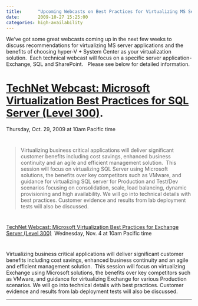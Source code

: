 ```yaml
---
title:      "Upcoming Webcasts on Best Practices for Virtualizing MS Server Applications"
date:       2009-10-27 15:25:00
categories: high-availability
---
```

We’ve got some great webcasts coming up in the next few weeks to discuss recommendations for virtualizing MS server applications and the benefits of choosing hyper-V + System Center as your virtualization solution.  Each technical webcast will focus on a specific server application- Exchange, SQL and SharePoint.   Please see below for detailed information.

# [TechNet Webcast: Microsoft Virtualization Best Practices for SQL Server (Level 300)](http://msevents.microsoft.com/CUI/WebCastEventDetails.aspx?EventID=1032428763&EventCategory=4&culture=en-US&CountryCode=US "Reg link"). 

Thursday, Oct. 29, 2009 at 10am Pacific time

> # 
> 
> Virtualizing business critical applications will deliver significant customer benefits including cost savings, enhanced business continuity and an agile and efficient management solution.  This session will focus on virtualizing SQL Server using Microsoft solutions, the benefits over key competitors such as VMware, and guidance for virtualizing SQL server for Production and Test/Dev scenarios focusing on consolidation, scale, load balancing, dynamic provisioning and high availability. We will go into technical details with best practices. Customer evidence and results from lab deployment tests will also be discussed.

# 

[TechNet Webcast: Microsoft Virtualization Best Practices for Exchange Server (Level 300)](http://msevents.microsoft.com/CUI/WebCastEventDetails.aspx?EventID=1032428203&EventCategory=4&culture=en-US&CountryCode=US "Reg link")  Wednesday, Nov. 4 at 10am Pacific time

# 

Virtualizing business critical applications will deliver significant customer benefits including cost savings, enhanced business continuity and an agile and efficient management solution.  This session will focus on virtualizing Exchange using Microsoft solutions, the benefits over key competitors such as VMware, and guidance for virtualizing Exchange for various Production scenarios. We will go into technical details with best practices. Customer evidence and results from lab deployment tests will also be discussed.  
  
---
